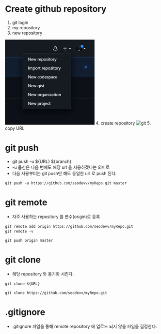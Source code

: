 # Create github repository
1. git login
2. my repository
3. new repository
<img src="./img/newRepository.png" alt="git"/>
4. create repository
<img src="./img/createRepository" alt="git"/>
5. copy URL


# git push
+ git push -u ${URL} ${branch}
+ -u 옵션은 다음 번에도 해당 url 을 사용하겠다는 의미로
+ 다음 사용부터는 git push만 해도 동일한 url 로 push 된다.
```
git push -u https://github.com/seodevv/myRepo.git master
```

# git remote
+ 자주 사용하는 repository 를 변수(origin)로 등록
```
git remote add origin https://github.com/seodevv/myRepo.git
git remote -v
```

```
git push origin master
```

# git clone
+ 해당 repository 와 동기화 시킨다.
```
git clone ${URL}
```

```
git clone https://github.com/seodevv/myRepo.git
```

# .gitignore
+ .gitignore 파일을 통해 remote repository 에 업로드 되지 않을 파일을 결정한다.
